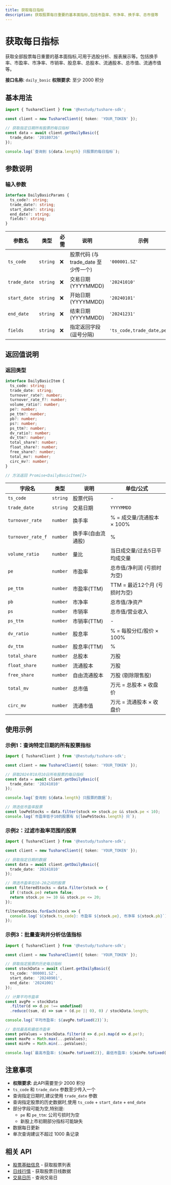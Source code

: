 ```yaml
---
title: 获取每日指标
description: 获取股票每日重要的基本面指标,包括市盈率、市净率、换手率、总市值等
---
```


# 获取每日指标

获取全部股票每日重要的基本面指标,可用于选股分析、报表展示等。包括换手率、市盈率、市净率、市销率、股息率、总股本、流通股本、总市值、流通市值等。

**接口名称**: `daily_basic`
**权限要求**: 至少 2000 积分

## 基本用法

```typescript
import { TushareClient } from '@hestudy/tushare-sdk';

const client = new TushareClient({ token: 'YOUR_TOKEN' });

// 获取指定日期所有股票的每日指标
const data = await client.getDailyBasic({
  trade_date: '20180726'
});

console.log(`查询到 ${data.length} 只股票的每日指标`);
```

## 参数说明

### 输入参数

```typescript
interface DailyBasicParams {
  ts_code?: string;
  trade_date?: string;
  start_date?: string;
  end_date?: string;
  fields?: string;
}
```

| 参数名 | 类型 | 必需 | 说明 | 示例 |
|--------|------|------|------|------|
| `ts_code` | `string` | ❌ | 股票代码 (与 trade_date 至少传一个) | `'000001.SZ'` |
| `trade_date` | `string` | ❌ | 交易日期 (YYYYMMDD) | `'20241010'` |
| `start_date` | `string` | ❌ | 开始日期 (YYYYMMDD) | `'20240101'` |
| `end_date` | `string` | ❌ | 结束日期 (YYYYMMDD) | `'20241231'` |
| `fields` | `string` | ❌ | 指定返回字段 (逗号分隔) | `'ts_code,trade_date,pe,pb'` |

## 返回值说明

### 返回类型

```typescript
interface DailyBasicItem {
  ts_code: string;
  trade_date: string;
  turnover_rate?: number;
  turnover_rate_f?: number;
  volume_ratio?: number;
  pe?: number;
  pe_ttm?: number;
  pb?: number;
  ps?: number;
  ps_ttm?: number;
  dv_ratio?: number;
  dv_ttm?: number;
  total_share?: number;
  float_share?: number;
  free_share?: number;
  total_mv?: number;
  circ_mv?: number;
}

// 方法返回 Promise<DailyBasicItem[]>
```

| 字段名 | 类型 | 说明 | 单位/公式 |
|--------|------|------|-----------|
| `ts_code` | `string` | 股票代码 | - |
| `trade_date` | `string` | 交易日期 | `YYYYMMDD` |
| `turnover_rate` | `number` | 换手率 | % = 成交量/流通股本 × 100% |
| `turnover_rate_f` | `number` | 换手率(自由流通股) | % |
| `volume_ratio` | `number` | 量比 | 当日成交量/过去5日平均成交量 |
| `pe` | `number` | 市盈率 | 总市值/净利润 (亏损时为空) |
| `pe_ttm` | `number` | 市盈率(TTM) | TTM = 最近12个月 (亏损时为空) |
| `pb` | `number` | 市净率 | 总市值/净资产 |
| `ps` | `number` | 市销率 | 总市值/营业收入 |
| `ps_ttm` | `number` | 市销率(TTM) | - |
| `dv_ratio` | `number` | 股息率 | % = 每股分红/股价 × 100% |
| `dv_ttm` | `number` | 股息率(TTM) | % |
| `total_share` | `number` | 总股本 | 万股 |
| `float_share` | `number` | 流通股本 | 万股 |
| `free_share` | `number` | 自由流通股本 | 万股 (剔除限售股) |
| `total_mv` | `number` | 总市值 | 万元 = 总股本 × 收盘价 |
| `circ_mv` | `number` | 流通市值 | 万元 = 流通股本 × 收盘价 |

## 使用示例

### 示例1：查询特定日期的所有股票指标

```typescript
import { TushareClient } from '@hestudy/tushare-sdk';

const client = new TushareClient({ token: 'YOUR_TOKEN' });

// 获取2024年10月10日所有股票的每日指标
const data = await client.getDailyBasic({
  trade_date: '20241010'
});

console.log(`查询到 ${data.length} 只股票的数据`);

// 筛选低市盈率股票
const lowPeStocks = data.filter(stock => stock.pe && stock.pe < 10);
console.log(`市盈率低于10的股票有 ${lowPeStocks.length} 只`);
```

### 示例2：过滤市盈率范围的股票

```typescript
import { TushareClient } from '@hestudy/tushare-sdk';

const client = new TushareClient({ token: 'YOUR_TOKEN' });

// 获取指定日期的数据
const data = await client.getDailyBasic({
  trade_date: '20241010'
});

// 筛选市盈率在10-20之间的股票
const filteredStocks = data.filter(stock => {
  if (!stock.pe) return false;
  return stock.pe >= 10 && stock.pe <= 20;
});

filteredStocks.forEach(stock => {
  console.log(`${stock.ts_code}: 市盈率 ${stock.pe}, 市净率 ${stock.pb}`);
});
```

### 示例3：批量查询并分析估值指标

```typescript
import { TushareClient } from '@hestudy/tushare-sdk';

const client = new TushareClient({ token: 'YOUR_TOKEN' });

// 获取指定股票的历史每日指标
const stockData = await client.getDailyBasic({
  ts_code: '000001.SZ',
  start_date: '20240901',
  end_date: '20241001'
});

// 计算平均市盈率
const avgPe = stockData
  .filter(d => d.pe !== undefined)
  .reduce((sum, d) => sum + (d.pe || 0), 0) / stockData.length;

console.log(`平均市盈率: ${avgPe.toFixed(2)}`);

// 查找最高和最低市盈率
const peValues = stockData.filter(d => d.pe).map(d => d.pe!);
const maxPe = Math.max(...peValues);
const minPe = Math.min(...peValues);

console.log(`最高市盈率: ${maxPe.toFixed(2)}, 最低市盈率: ${minPe.toFixed(2)}`);
```

## 注意事项

- **权限要求**: 此API需要至少 2000 积分
- `ts_code` 和 `trade_date` 参数至少传入一个
- 查询指定日期时,建议使用 `trade_date` 参数
- 查询指定股票的历史数据时,使用 `ts_code` + `start_date` + `end_date`
- 部分字段可能为空,特别是:
  - `pe` 和 `pe_ttm`: 公司亏损时为空
  - 新股上市初期部分指标可能缺失
- 数据每日更新
- 单次查询建议不超过 1000 条记录

## 相关 API

- [股票基础信息](/api/stock/basic) - 获取股票列表
- [日线行情](/api/stock/daily) - 获取股票日线数据
- [交易日历](/api/calendar) - 查询交易日
